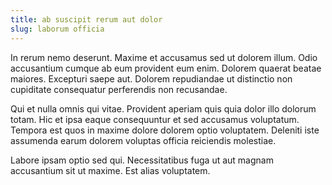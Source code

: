 ```yaml
---
title: ab suscipit rerum aut dolor
slug: laborum officia
---
```


In rerum nemo deserunt. Maxime et accusamus sed ut dolorem illum. Odio accusantium cumque ab eum provident eum enim. Dolorem quaerat beatae maiores. Excepturi saepe aut. Dolorem repudiandae ut distinctio non cupiditate consequatur perferendis non recusandae.

Qui et nulla omnis qui vitae. Provident aperiam quis quia dolor illo dolorum totam. Hic et ipsa eaque consequuntur et sed accusamus voluptatum. Tempora est quos in maxime dolore dolorem optio voluptatem. Deleniti iste assumenda earum dolorem voluptas officia reiciendis molestiae.

Labore ipsam optio sed qui. Necessitatibus fuga ut aut magnam accusantium sit ut maxime. Est alias voluptatem.
